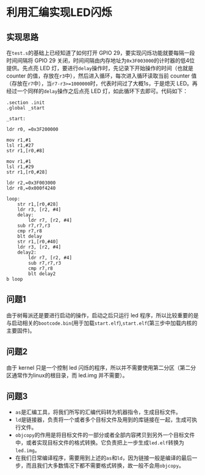 # 利用汇编实现LED闪烁

## 实现思路

在`test.s`的基础上已经知道了如何打开 GPIO 29，要实现闪烁功能就要每隔一段时间间隔将 GPIO 29 关闭，时间间隔由内存地址为`0x3F003000`的计时器的低4位提供。先点亮 LED 灯，要进行`delay`操作时，先记录下开始操作的时间（也就是 counter 的值，存放在`r3`中），然后进入循环，每次进入循环读取当前 counter 值（存放在`r7`中），当`r7-r3>=1000000`时，代表时间过了大概1s，于是熄灭 LED。再经过一个同样的`delay`操作之后点亮 LED 灯，如此循环下去即可。代码如下：

```arm
.section .init
.global _start

_start:

ldr r0, =0x3F200000

mov r1,#1
lsl r1,#27
str r1,[r0,#8]

mov r1,#1
lsl r1,#29
str r1,[r0,#28]

ldr r2,=0x3F003000
ldr r8,=0x000f4240

loop:
    str r1,[r0,#28]
    ldr r3, [r2, #4]
    delay:
        ldr r7, [r2, #4]
	sub r7,r7,r3
	cmp r7,r8
	blt delay
    str r1,[r0,#40]
    ldr r3, [r2, #4]
    delay2:
        ldr r7, [r2, #4]
        sub r7,r7,r3
        cmp r7,r8
        blt delay2
b loop

```

## 问题1

由于树莓派还是要进行启动的操作，启动之后只运行 led 程序，所以比较重要的是与启动相关的`bootcode.bin`(用于加载`start.elf`),`start.elf`(第三步中加载内核的主要固件)。

## 问题2

由于 kernel 只是一个控制 led 闪烁的程序，所以并不需要使用第二分区（第二分区通常作为linux的根目录，而 led.img 并不需要）。

## 问题3

- `as`是汇编工具，将我们所写的汇编代码转为机器指令，生成目标文件。
- `ld`是链接器，负责将一个或者多个目标文件及用到的库链接在一起，生成可执行文件。
- `objcopy`的作用是将目标文件的一部分或者全部内容拷贝到另外一个目标文件中，或者实现目标文件的格式转换。它负责把上一步生成`led.elf`转换为`led.img`。
- 在我们日常编译程序，需要用到上述的`as`和`ld`，因为链接一般是编译的最后一步，而且我们大多数情况下都不需要格式转换，故一般不会用`objcopy`。

